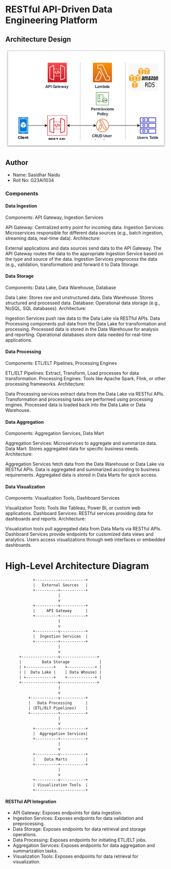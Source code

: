 # RESTful API-Driven Data Engineering Platform

## Architecture Design
![RestFulAPiSercices](Picture1.png)

## Author

- Name: Sasidhar Naidu
- Roll No: G23AI1034

### Components

#### Data Ingestion

Components: API Gateway, Ingestion Services

API Gateway: Centralized entry point for incoming data.
Ingestion Services: Microservices responsible for different data sources (e.g., batch ingestion, streaming data, real-time data).
Architecture:

External applications and data sources send data to the API Gateway.
The API Gateway routes the data to the appropriate Ingestion Service based on the type and source of the data.
Ingestion Services preprocess the data (e.g., validation, transformation) and forward it to Data Storage.

#### Data Storage
Components: Data Lake, Data Warehouse, Database

Data Lake: Stores raw and unstructured data.
Data Warehouse: Stores structured and processed data.
Database: Operational data storage (e.g., NoSQL, SQL databases).
Architecture:

Ingestion Services push raw data to the Data Lake via RESTful APIs.
Data Processing components pull data from the Data Lake for transformation and processing.
Processed data is stored in the Data Warehouse for analysis and reporting.
Operational databases store data needed for real-time applications.

#### Data Processing
Components: ETL/ELT Pipelines, Processing Engines

ETL/ELT Pipelines: Extract, Transform, Load processes for data transformation.
Processing Engines: Tools like Apache Spark, Flink, or other processing frameworks.
Architecture:

Data Processing services extract data from the Data Lake via RESTful APIs.
Transformation and processing tasks are performed using processing engines.
Processed data is loaded back into the Data Lake or Data Warehouse.

#### Data Aggregation
Components: Aggregation Services, Data Mart

Aggregation Services: Microservices to aggregate and summarize data.
Data Mart: Stores aggregated data for specific business needs.
Architecture:

Aggregation Services fetch data from the Data Warehouse or Data Lake via RESTful APIs.
Data is aggregated and summarized according to business requirements.
Aggregated data is stored in Data Marts for quick access.

#### Data Visualization
Components: Visualization Tools, Dashboard Services

Visualization Tools: Tools like Tableau, Power BI, or custom web applications.
Dashboard Services: RESTful services providing data for dashboards and reports.
Architecture:

Visualization tools pull aggregated data from Data Marts via RESTful APIs.
Dashboard Services provide endpoints for customized data views and analytics.
Users access visualizations through web interfaces or embedded dashboards.

# High-Level Architecture Diagram

                +----------------------+
                |   External Sources   |
                +----------+-----------+
                           |
                           v
                +----------v-----------+
                |     API Gateway      |
                +----------+-----------+
                           |
                           v
                +----------v-----------+
                |  Ingestion Services  |
                +----------+-----------+
                           |
                           v
          +----------------v----------------+
          |         Data Storage             |
          | +------------+    +------------+ |
          | |  Data Lake |    | Data Whouse| |
          | +------------+    +------------+ |
          +----------------v----------------+
                           |
                           v
              +------------v-----------+
              |   Data Processing      |
              | (ETL/ELT Pipelines)    |
              +------------+-----------+
                           |
                           v
                +----------v-----------+
                |  Aggregation Services|
                +----------+-----------+
                           |
                           v
                +----------v-----------+
                |    Data Marts        |
                +----------+-----------+
                           |
                           v
                +----------v-----------+
                | Visualization Tools  |
                +----------------------+


#### RESTful API Integration
- API Gateway: Exposes endpoints for data ingestion.
- Ingestion Services: Exposes endpoints for data validation and preprocessing.
- Data Storage: Exposes endpoints for data retrieval and storage operations.
- Data Processing: Exposes endpoints for initiating ETL/ELT jobs.
- Aggregation Services: Exposes endpoints for data aggregation and summarization tasks.
- Visualization Tools: Exposes endpoints for data retrieval for visualization.